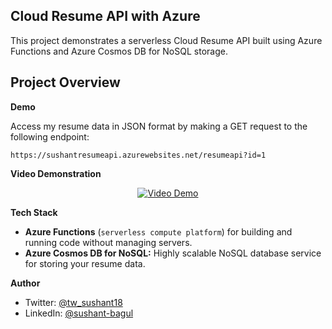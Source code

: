 ## Cloud Resume API with Azure

This project demonstrates a serverless Cloud Resume API built using Azure Functions and Azure Cosmos DB for NoSQL storage.


## **Project Overview**

**Demo**

Access my resume data in JSON format by making a GET request to the following endpoint:

```
https://sushantresumeapi.azurewebsites.net/resumeapi?id=1
```


**Video Demonstration**
<p align="center">
  <a href="https://youtu.be/ITMywdXAGdk">
    <img src="https://img.youtube.com/vi/ITMywdXAGdk/0.jpg" alt="Video Demo">
  </a>
</p>

**Tech Stack**

* **Azure Functions** (`serverless compute platform`) for building and running code without managing servers.
* **Azure Cosmos DB for NoSQL:** Highly scalable NoSQL database service for storing your resume data.

**Author**

* Twitter: [@tw_sushant18](https://x.com/tw_sushant18)
* LinkedIn: [@sushant-bagul](https://www.linkedin.com/in/sushant-bagul/)
